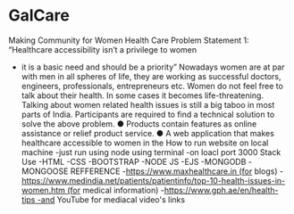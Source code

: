 # GalCare
Making Community for Women Health Care
Problem Statement 1: “Healthcare accessibility isn’t a privilege to women
* it is a basic need and should be a priority” Nowadays women are at par with men in all spheres of life, they are working as successful doctors, engineers, professionals, entrepreneurs etc. Women do not feel free to talk about their health. In some cases it becomes life-threatening. Talking about women related health issues is still a big taboo in most parts of India. Participants are required to find a technical solution to solve the above problem.
● Products contain features as online assistance or relief product service. ● A web application that makes healthcare accessible to women in the
How to run website on local machine -just run using node using terminal -on loacl port 3000
Stack Use -HTML -CSS -BOOTSTRAP -NODE JS -EJS -MONGODB -MONGOOSE
REFFERENCE -https://www.maxhealthcare.in (for blogs) -https://www.medindia.net/patients/patientinfo/top-10-health-issues-in-women.htm (for medical information) -https://www.gph.ae/en/health-tips -and YouTube for mediacal video's links